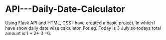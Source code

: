 # API---Daily-Date-Calculator
Using Flask API and HTML, CSS I have created a basic project, In which I have show daily date wise calculator. For eg. Today is 3 July so todays total amount is 1 + 2+ 3 =6. 
